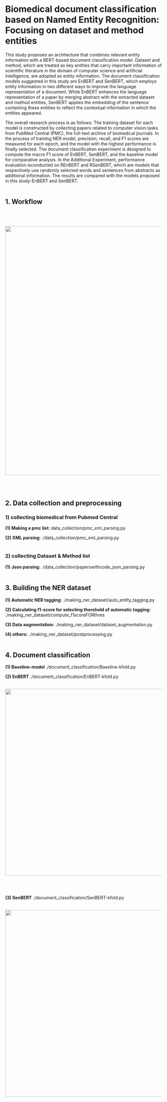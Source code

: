 # Biomedical document classification based on Named Entity Recognition: Focusing on dataset and method entities
This study proposes an architecture that combines relevant entity information with a BERT-based document classification model. Dataset and method, which are treated as key entities that carry important information of scientific literature in the domain of computer science and artificial intelligence, are adopted as entity information. The document classification models suggested in this study are EnBERT and SenBERT, which employs entity information in two different ways to improve the language representation of a document. While EnBERT enhances the language representation of a paper by merging abstract with the extracted dataset and method entities, SenBERT applies the embedding of the sentence containing these entities to reflect the contextual information in which the entities appeared.

The overall research process is as follows: The training dataset for each model is constructed by collecting papers related to computer vision tasks from PubMed Central (PMC), the full-text archive of biomedical journals. In the process of training NER model, precision, recall, and F1 scores are measured for each epoch, and the model with the highest performance is finally selected. The document classification experiment is designed to compute the macro F1 score of EnBERT, SenBERT, and the baseline model for comparative analysis. In the Additional Experiment, performance evaluation isconducted on REnBERT and RSenBERT, which are models that respectively use randomly selected words and sentences from abstracts as additional information. The results are compared with the models proposed in this study-EnBERT and SenBERT.
<br></br>
## 1. Workflow
<br></br>
<p align="center"><img src=https://github.com/zzioni/Thesis-Master/assets/106359887/0a95ca55-a552-4a22-a8ea-b120e96bb673"  width="800" style="margin:auto; display:block;"></p>
<br></br>

## 2. Data collection and preprocessing
### 1) collecting biomedical from Pubmed Central
**(1) Making a pmc list:** data_collection/pmc_xml_parsing.py

**(2) XML parsing:** ./data_collection/pmc_xml_parsing.py
<br></br>
### 2) collecting Dataset & Method list
**(1) Json parsing:** ./data_collection/paperswithcode_json_parsing.py
<br></br>

## 3. Building the NER dataset
**(1) Automatic NER tagging:** ./making_ner_dataset/auto_entity_tagging.py

**(2) Calculating f1-score for selecting thershold of automatic tagging:** ./making_ner_dataset/compute_f1scoreFORthres

**(3) Data augmentation:** ./making_ner_dataset/dataset_augmentation.py

**(4) others:** ./making_ner_dataset/postprocessing.py
<br></br>

## 4. Document classification
**(1) Baseline-model** ./document_classification/Baseline-kfold.py

**(2) EnBERT** ./document_classification/EnBERT-kfold.py
<br></br>
<p align="center"><img src=https://github.com/zzioni/Thesis/assets/106359887/be2380a9-e46c-468e-aecf-5bcea2e3cf5a"  width="600" style="margin:auto; display:block;"></p>
<br></br>

**(3) SenBERT** ./document_classification/SenBERT-kfold.py
<br></br>
<p align="center"><img src=https://github.com/zzioni/Thesis/assets/106359887/00b8cabb-e34a-4b79-a696-4f76078b7bcd"  width="600" style="margin:auto; display:block;"></p>
<br></br>

